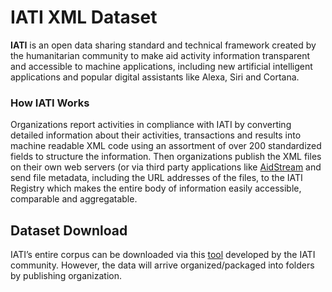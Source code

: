# IATI XML Dataset
**IATI** is an open data sharing standard and technical framework created by the humanitarian community to make aid activity information transparent and accessible to machine applications, including new artificial intelligent applications and popular digital assistants like Alexa, Siri and Cortana.
### How IATI Works
Organizations report activities in compliance with IATI by converting detailed information about their activities, transactions and results into machine readable XML code using an assortment of over 200 standardized fields to structure the information. Then organizations publish the XML files on their own web servers (or via third party applications like [AidStream](https://aidstream.org/) and send file metadata, including the URL addresses of the files, to the IATI Registry which makes the entire body of information easily accessible, comparable and aggregatable.
## Dataset Download
IATI’s entire corpus can be downloaded via this [tool](https://github.com/andylolz/iati-data-dump) developed by the IATI community. However, the data will arrive organized/packaged into folders by publishing organization.

